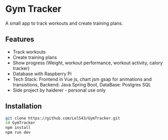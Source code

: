 # Gym Tracker

A small app to track workouts and create training plans.

## Features

- Track workouts
- Create training plans
- Show progress (Weight, workout performance, workout activity, calory tracker)
- Database with Raspberry Pi
- Tech Stack: Frontend in Vue js, chart jsm gsap for animations and transistions, Backend: Java Spring Boot, DataBase: Postgres SQL
- Side project by haiderer - personal use only

## Installation

```bash
git clone https://github.com/Lel543/GymTracker.git
cd GymTracker
npm install
npm run dev
